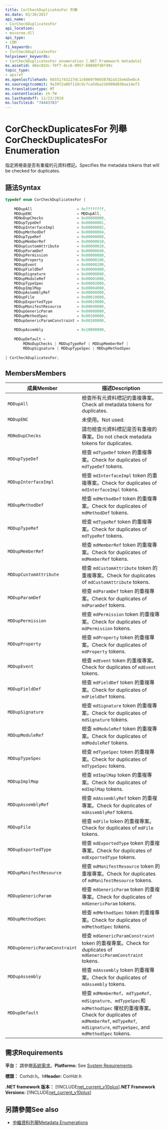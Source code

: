 ```yaml
---
title: CorCheckDuplicatesFor 列舉
ms.date: 03/30/2017
api_name:
- CorCheckDuplicatesFor
api_location:
- mscoree.dll
api_type:
- COM
f1_keywords:
- CorCheckDuplicatesFor
helpviewer_keywords:
- CorCheckDuplicatesFor enumeration [.NET Framework metadata]
ms.assetid: d8ec8d3c-70f7-4cc6-9957-68068fd8f49c
topic_type:
- apiref
ms.openlocfilehash: 6b551743227dc1c6069796038782a515e6dbe8c4
ms.sourcegitcommit: 9a39f2a06f110c9c7ca54ba216900d038aa14ef3
ms.translationtype: MT
ms.contentlocale: zh-TW
ms.lasthandoff: 11/23/2019
ms.locfileid: "74443783"
---
```

# <a name="corcheckduplicatesfor-enumeration"></a><span data-ttu-id="84dbd-102">CorCheckDuplicatesFor 列舉</span><span class="sxs-lookup"><span data-stu-id="84dbd-102">CorCheckDuplicatesFor Enumeration</span></span>
<span data-ttu-id="84dbd-103">指定將檢查是否有重複的元資料標記。</span><span class="sxs-lookup"><span data-stu-id="84dbd-103">Specifies the metadata tokens that will be checked for duplicates.</span></span>  
  
## <a name="syntax"></a><span data-ttu-id="84dbd-104">語法</span><span class="sxs-lookup"><span data-stu-id="84dbd-104">Syntax</span></span>  
  
```cpp  
typedef enum CorCheckDuplicatesFor {  
  
    MDDupAll                    = 0xffffffff,  
    MDDupENC                    = MDDupAll,  
    MDNoDupChecks               = 0x00000000,  
    MDDupTypeDef                = 0x00000001,  
    MDDupInterfaceImpl          = 0x00000002,  
    MDDupMethodDef              = 0x00000004,  
    MDDupTypeRef                = 0x00000008,  
    MDDupMemberRef              = 0x00000010,  
    MDDupCustomAttribute        = 0x00000020,  
    MDDupParamDef               = 0x00000040,  
    MDDupPermission             = 0x00000080,  
    MDDupProperty               = 0x00000100,  
    MDDupEvent                  = 0x00000200,  
    MDDupFieldDef               = 0x00000400,  
    MDDupSignature              = 0x00000800,  
    MDDupModuleRef              = 0x00001000,  
    MDDupTypeSpec               = 0x00002000,  
    MDDupImplMap                = 0x00004000,  
    MDDupAssemblyRef            = 0x00008000,  
    MDDupFile                   = 0x00010000,  
    MDDupExportedType           = 0x00020000,  
    MDDupManifestResource       = 0x00040000,  
    MDDupGenericParam           = 0x00080000,  
    MDDupMethodSpec             = 0x00100000,  
    MDDupGenericParamConstraint = 0x00200000,  
  
    MDDupAssembly               = 0x10000000,  
  
    MDDupDefault =   
        MDNoDupChecks | MDDupTypeRef | MDDupMemberRef |   
        MDDupSignature | MDDupTypeSpec | MDDupMethodSpec  
  
} CorCheckDuplicatesFor;  
```  
  
## <a name="members"></a><span data-ttu-id="84dbd-105">Members</span><span class="sxs-lookup"><span data-stu-id="84dbd-105">Members</span></span>  
  
|<span data-ttu-id="84dbd-106">成員</span><span class="sxs-lookup"><span data-stu-id="84dbd-106">Member</span></span>|<span data-ttu-id="84dbd-107">描述</span><span class="sxs-lookup"><span data-stu-id="84dbd-107">Description</span></span>|  
|------------|-----------------|  
|`MDDupAll`|<span data-ttu-id="84dbd-108">檢查所有元資料標記的重複專案。</span><span class="sxs-lookup"><span data-stu-id="84dbd-108">Check all metadata tokens for duplicates.</span></span>|  
|`MDDupENC`|<span data-ttu-id="84dbd-109">未使用。</span><span class="sxs-lookup"><span data-stu-id="84dbd-109">Not used.</span></span>|  
|`MDNoDupChecks`|<span data-ttu-id="84dbd-110">請勿檢查元資料標記是否有重複的專案。</span><span class="sxs-lookup"><span data-stu-id="84dbd-110">Do not check metadata tokens for duplicates.</span></span>|  
|`MDDupTypeDef`|<span data-ttu-id="84dbd-111">檢查 `mdTypeDef` token 的重複專案。</span><span class="sxs-lookup"><span data-stu-id="84dbd-111">Check for duplicates of `mdTypeDef` tokens.</span></span>|  
|`MDDupInterfaceImpl`|<span data-ttu-id="84dbd-112">檢查 `mdInterfaceImpl` token 的重複專案。</span><span class="sxs-lookup"><span data-stu-id="84dbd-112">Check for duplicates of `mdInterfaceImpl` tokens.</span></span>|  
|`MDDupMethodDef`|<span data-ttu-id="84dbd-113">檢查 `mdMethodDef` token 的重複專案。</span><span class="sxs-lookup"><span data-stu-id="84dbd-113">Check for duplicates of `mdMethodDef` tokens.</span></span>|  
|`MDDupTypeRef`|<span data-ttu-id="84dbd-114">檢查 `mdTypeRef` token 的重複專案。</span><span class="sxs-lookup"><span data-stu-id="84dbd-114">Check for duplicates of `mdTypeRef` tokens.</span></span>|  
|`MDDupMemberRef`|<span data-ttu-id="84dbd-115">檢查 `mdMemberRef` token 的重複專案。</span><span class="sxs-lookup"><span data-stu-id="84dbd-115">Check for duplicates of `mdMemberRef` tokens.</span></span>|  
|`MDDupCustomAttribute`|<span data-ttu-id="84dbd-116">檢查 `mdCustomAttribute` token 的重複專案。</span><span class="sxs-lookup"><span data-stu-id="84dbd-116">Check for duplicates of `mdCustomAttribute` tokens.</span></span>|  
|`MDDupParamDef`|<span data-ttu-id="84dbd-117">檢查 `mdParamDef` token 的重複專案。</span><span class="sxs-lookup"><span data-stu-id="84dbd-117">Check for duplicates of `mdParamDef` tokens.</span></span>|  
|`MDDupPermission`|<span data-ttu-id="84dbd-118">檢查 `mdPermission` token 的重複專案。</span><span class="sxs-lookup"><span data-stu-id="84dbd-118">Check for duplicates of `mdPermission` tokens.</span></span>|  
|`MDDupProperty`|<span data-ttu-id="84dbd-119">檢查 `mdProperty` token 的重複專案。</span><span class="sxs-lookup"><span data-stu-id="84dbd-119">Check for duplicates of `mdProperty` tokens.</span></span>|  
|`MDDupEvent`|<span data-ttu-id="84dbd-120">檢查 `mdEvent` token 的重複專案。</span><span class="sxs-lookup"><span data-stu-id="84dbd-120">Check for duplicates of `mdEvent` tokens.</span></span>|  
|`MDDupFieldDef`|<span data-ttu-id="84dbd-121">檢查 `mdFieldDef` token 的重複專案。</span><span class="sxs-lookup"><span data-stu-id="84dbd-121">Check for duplicates of `mdFieldDef` tokens.</span></span>|  
|`MDDupSignature`|<span data-ttu-id="84dbd-122">檢查 `mdSignature` token 的重複專案。</span><span class="sxs-lookup"><span data-stu-id="84dbd-122">Check for duplicates of `mdSignature` tokens.</span></span>|  
|`MDDupModuleRef`|<span data-ttu-id="84dbd-123">檢查 `mdModuleRef` token 的重複專案。</span><span class="sxs-lookup"><span data-stu-id="84dbd-123">Check for duplicates of `mdModuleRef` tokens.</span></span>|  
|`MDDupTypeSpec`|<span data-ttu-id="84dbd-124">檢查 `mdTypeSpec` token 的重複專案。</span><span class="sxs-lookup"><span data-stu-id="84dbd-124">Check for duplicates of `mdTypeSpec` tokens.</span></span>|  
|`MDDupImplMap`|<span data-ttu-id="84dbd-125">檢查 `mdImplMap` token 的重複專案。</span><span class="sxs-lookup"><span data-stu-id="84dbd-125">Check for duplicates of `mdImplMap` tokens.</span></span>|  
|`MDDupAssemblyRef`|<span data-ttu-id="84dbd-126">檢查 `mdAssemblyRef` token 的重複專案。</span><span class="sxs-lookup"><span data-stu-id="84dbd-126">Check for duplicates of `mdAssemblyRef` tokens.</span></span>|  
|`MDDupFile`|<span data-ttu-id="84dbd-127">檢查 `mdFile` token 的重複專案。</span><span class="sxs-lookup"><span data-stu-id="84dbd-127">Check for duplicates of `mdFile` tokens.</span></span>|  
|`MDDupExportedType`|<span data-ttu-id="84dbd-128">檢查 `mdExportedType` token 的重複專案。</span><span class="sxs-lookup"><span data-stu-id="84dbd-128">Check for duplicates of `mdExportedType` tokens.</span></span>|  
|`MDDupManifestResource`|<span data-ttu-id="84dbd-129">檢查 `mdManifestResource` token 的重複專案。</span><span class="sxs-lookup"><span data-stu-id="84dbd-129">Check for duplicates of `mdManifestResource` tokens.</span></span>|  
|`MDDupGenericParam`|<span data-ttu-id="84dbd-130">檢查 `mdGenericParam` token 的重複專案。</span><span class="sxs-lookup"><span data-stu-id="84dbd-130">Check for duplicates of `mdGenericParam` tokens.</span></span>|  
|`MDDupMethodSpec`|<span data-ttu-id="84dbd-131">檢查 `mdMethodSpec` token 的重複專案。</span><span class="sxs-lookup"><span data-stu-id="84dbd-131">Check for duplicates of `mdMethodSpec` tokens.</span></span>|  
|`MDDupGenericParamConstraint`|<span data-ttu-id="84dbd-132">檢查 `mdGenericParamConstraint` token 的重複專案。</span><span class="sxs-lookup"><span data-stu-id="84dbd-132">Check for duplicates of `mdGenericParamConstraint` tokens.</span></span>|  
|`MDDupAssembly`|<span data-ttu-id="84dbd-133">檢查 `mdAssembly` token 的重複專案。</span><span class="sxs-lookup"><span data-stu-id="84dbd-133">Check for duplicates of `mdAssembly` tokens.</span></span>|  
|`MDDupDefault`|<span data-ttu-id="84dbd-134">檢查 `mdMemberRef`、`mdTypeRef`、`mdSignature`、`mdTypeSpec`和 `mdMethodSpec` 權杖的重複專案。</span><span class="sxs-lookup"><span data-stu-id="84dbd-134">Check for duplicates of `mdMemberRef`, `mdTypeRef`, `mdSignature`, `mdTypeSpec`, and `mdMethodSpec` tokens.</span></span>|  
  
## <a name="requirements"></a><span data-ttu-id="84dbd-135">需求</span><span class="sxs-lookup"><span data-stu-id="84dbd-135">Requirements</span></span>  
 <span data-ttu-id="84dbd-136">**平台：** 請參閱[系統需求](../../../../docs/framework/get-started/system-requirements.md)。</span><span class="sxs-lookup"><span data-stu-id="84dbd-136">**Platforms:** See [System Requirements](../../../../docs/framework/get-started/system-requirements.md).</span></span>  
  
 <span data-ttu-id="84dbd-137">**標頭：** Corhdr.h。h</span><span class="sxs-lookup"><span data-stu-id="84dbd-137">**Header:** CorHdr.h</span></span>  
  
 <span data-ttu-id="84dbd-138">**.NET framework 版本：** [!INCLUDE[net_current_v10plus](../../../../includes/net-current-v10plus-md.md)]</span><span class="sxs-lookup"><span data-stu-id="84dbd-138">**.NET Framework Versions:** [!INCLUDE[net_current_v10plus](../../../../includes/net-current-v10plus-md.md)]</span></span>  
  
## <a name="see-also"></a><span data-ttu-id="84dbd-139">另請參閱</span><span class="sxs-lookup"><span data-stu-id="84dbd-139">See also</span></span>

- [<span data-ttu-id="84dbd-140">中繼資料列舉</span><span class="sxs-lookup"><span data-stu-id="84dbd-140">Metadata Enumerations</span></span>](../../../../docs/framework/unmanaged-api/metadata/metadata-enumerations.md)

